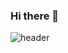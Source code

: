 ### Hi there 👋
![header](https://capsule-render.vercel.app/api?type=waving&color=a7d5eb&height=300&section=header&text=bingle&fontSize=90&fontColor=42555e&animation=fadeIn&fontAlign=70)
<!--
**bingle625/bingle625** is a ✨ _special_ ✨ repository because its `README.md` (this file) appears on your GitHub profile.

Here are some ideas to get you started:

- 🔭 I’m currently working on ...
- 🌱 I’m currently learning ...
- 👯 I’m looking to collaborate on ...
- 🤔 I’m looking for help with ...
- 💬 Ask me about ...
- 📫 How to reach me: ...
- 😄 Pronouns: ...
- ⚡ Fun fact: ...
-->
